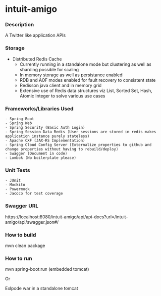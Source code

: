 # intuit-amigo

### Description
A Twitter like application APIs

### Storage
- Distributed Redis Cache
	- Currently running in a standalone mode but clustering as well as sharding possible for scaling
	- In memory storage as well as persistance enabled
	- RDB and AOF modes enabled for fault recovery to consistent state
	- Redisson java client and in memory grid
	- Extensive use of Redis data structures viz List, Sorted Set, Hash, Atomic Integer to solve various use cases
	
### Frameworks/Libraries Used
	- Spring Boot
	- Spring Web
	- Spring Security (Basic Auth Login)
	- Spring Session Data Redis (User sessions are stored in redis makes application instance purely stateless)
	- Apache CXF (JAX-RS Implementation)
	- Spring Cloud Config Server (Externalize properties to github and change properties without having to rebuild/deploy)
	- Swagger (Document in code)
	- Lombok (No boilerplate please)
	
### Unit Tests
	- JUnit
	- Mockito
	- Powermock
	- Jacoco for test coverage

### Swagger URL
https://localhost:8080/intuit-amigo/api/api-docs?url=/intuit-amigo/api/swagger.json#/

### How to build
mvn clean package

### How to run
mvn spring-boot:run (embedded tomcat)

Or

Exlpode war in a standalone tomcat
